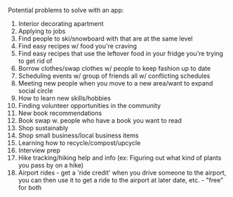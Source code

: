 Potential problems to solve with an app:

1. Interior decorating apartment
2. Applying to jobs
3. Find people to ski/snowboard with that are at the same level
4. Find easy recipes w/ food you're craving
5. Find easy recipes that use the leftover food in your fridge you're trying to get rid of
6. Borrow clothes/swap clothes w/ people to keep fashion up to date
7. Scheduling events w/ group of friends all w/ conflicting schedules
8. Meeting new people when you move to a new area/want to expand social circle
9. How to learn new skills/hobbies
10. Finding volunteer opportunities in the community
11. New book recommendations
12. Book swap w. people who have a book you want to read
13. Shop sustainably
14. Shop small business/local business items
15. Learning how to recycle/compost/upcycle
16. Interview prep
17. Hike tracking/hiking help and info (ex: Figuring out what kind of plants you pass by on a hike)
18. Airport rides - get a 'ride credit' when you drive someone to the airport, you can then use it to get a ride to the airport at later date, etc. - "free" for both
